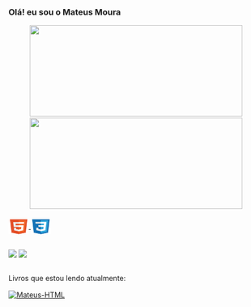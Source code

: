 ### Olá! eu sou o Mateus Moura

<div align="center">
  <a href="https://github.com/Theuz1nh0">
  <img height="180em" width="420em" src="https://github-readme-stats.vercel.app/api?username=Theuz1nh0&show_icons=true&theme=dracula&include_all_commits=true&count_private=true"/>
  <img height="180em" width="420em" src="https://github-readme-stats.vercel.app/api/top-langs/?username=Theuz1nh0&layout=compact&langs_count=7&theme=dracula"/>
</div>
<div style="display: inline_block"><br>
  <img align="center" alt="Mateus-HTML" height="30" width="40" src="https://raw.githubusercontent.com/devicons/devicon/master/icons/html5/html5-original.svg">
  <img align="center" alt="Mateus-CSS" height="30" width="40" src="https://raw.githubusercontent.com/devicons/devicon/master/icons/css3/css3-original.svg">
</div>

##
  
<div>
  <a href="https://www.linkedin.com/in/theuz1nh0/" target="_blank"><img src="https://img.shields.io/badge/-LinkedIn-%230077B5?style=for-the-badge&logo=linkedin&logoColor=white" target="_blank"></a>
  <a href="https://www.frontendmentor.io/profile/Theuz1nh0" target="_blank"><img src="https://www.frontendmentor.io/static/images/logo-desktop.svg" target="_blank"></a>
</div>

##

<p>Livros que estou lendo atualmente:</p>
  <a href="https://github.com/Theuz1nh0">
  <img align="center" alt="Mateus-HTML" height="100" width="70" src="https://m.media-amazon.com/images/I/41+axHNoWBL.jpg"/>
